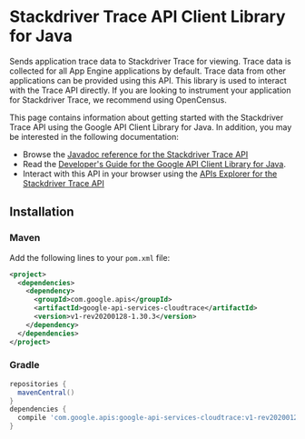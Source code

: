 # Stackdriver Trace API Client Library for Java

Sends application trace data to Stackdriver Trace for viewing. Trace data is collected for all App Engine applications by default. Trace data from other applications can be provided using this API. This library is used to interact with the Trace API directly. If you are looking to instrument your application for Stackdriver Trace, we recommend using OpenCensus.


This page contains information about getting started with the Stackdriver Trace API
using the Google API Client Library for Java. In addition, you may be interested
in the following documentation:

* Browse the [Javadoc reference for the Stackdriver Trace API][javadoc]
* Read the [Developer's Guide for the Google API Client Library for Java][google-api-client].
* Interact with this API in your browser using the [APIs Explorer for the Stackdriver Trace API][api-explorer]

## Installation

### Maven

Add the following lines to your `pom.xml` file:

```xml
<project>
  <dependencies>
    <dependency>
      <groupId>com.google.apis</groupId>
      <artifactId>google-api-services-cloudtrace</artifactId>
      <version>v1-rev20200128-1.30.3</version>
    </dependency>
  </dependencies>
</project>
```

### Gradle

```gradle
repositories {
  mavenCentral()
}
dependencies {
  compile 'com.google.apis:google-api-services-cloudtrace:v1-rev20200128-1.30.3'
}
```

[javadoc]: https://googleapis.dev/java/google-api-services-cloudtrace/latest/index.html
[google-api-client]: https://github.com/googleapis/google-api-java-client/
[api-explorer]: https://developers.google.com/apis-explorer/#p/cloudtrace/v1/
